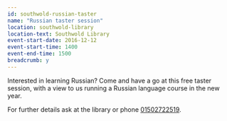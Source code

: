 ```yaml
---
id: southwold-russian-taster
name: "Russian taster session"
location: southwold-library
location-text: Southwold Library
event-start-date: 2016-12-12
event-start-time: 1400
event-end-time: 1500
breadcrumb: y
---
```


Interested in learning Russian? Come and have a go at this free taster session, with a view to us running a Russian language course in the new year.

For further details ask at the library or phone [01502722519](tel:01502722519).
